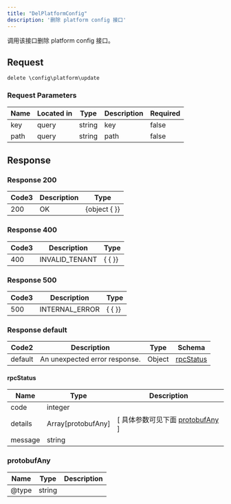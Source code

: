 ```yaml
---
title: "DelPlatformConfig"
description: '删除 platform config 接口'
---
```

调用该接口删除 platform config 接口。

## Request

```
delete \config\platform\update
```

###  Request Parameters

| Name | Located in | Type | Description |  Required |
| ---- | ---------- | ----------- | ----------- |  ---- |
| key | query | string | key |  false |
| path | query | string | path |  false |

## Response

### Response  200
| Code3 | Description | Type | 
| ---- | ----------- | ------ | 
| 200 | OK | {object   { }} |

### Response  400
| Code3 | Description | Type | 
| ---- | ----------- | ------ | 
| 400 | INVALID_TENANT | {   { }} |

### Response  500
| Code3 | Description | Type | 
| ---- | ----------- | ------ | 
| 500 | INTERNAL_ERROR | {   { }} |

### Response  default 
| Code2 | Description | Type | Schema |
| ---- | ----------- | ------ | ------ |
| default | An unexpected error response. | Object | [rpcStatus](#rpcStatus) |

#### rpcStatus

| Name | Type | Description | 
| ---- | ---- | ----------- |     
| code | integer |  |          
| details | Array[protobufAny] |  [ 具体参数可见下面 [protobufAny](#protobufAny) ] |       
| message | string |  |   

### protobufAny
| Name | Type | Description | 
| ---- | ---- | ----------- |     
| @type | string |  |   



